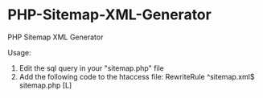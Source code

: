 # PHP-Sitemap-XML-Generator
PHP Sitemap XML Generator

Usage:
1) Edit the sql query in your "sitemap.php" file
2) Add the following code to the htaccess file:
RewriteRule ^sitemap.xml$ sitemap.php [L]
